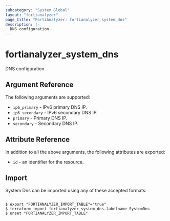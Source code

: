 ```yaml
---
subcategory: "System Global"
layout: "fortianalyzer"
page_title: "FortiAnalyzer: fortianalyzer_system_dns"
description: |-
  DNS configuration.
---
```


# fortianalyzer_system_dns
DNS configuration.

## Argument Reference


The following arguments are supported:


* `ip6_primary` - IPv6 primary DNS IP.
* `ip6_secondary` - IPv6 secondary DNS IP.
* `primary` - Primary DNS IP.
* `secondary` - Secondary DNS IP.


## Attribute Reference

In addition to all the above arguments, the following attributes are exported:
* `id` - an identifier for the resource.

## Import

System Dns can be imported using any of these accepted formats:
```

$ export "FORTIANALYZER_IMPORT_TABLE"="true"
$ terraform import fortianalyzer_system_dns.labelname SystemDns
$ unset "FORTIANALYZER_IMPORT_TABLE"
```

